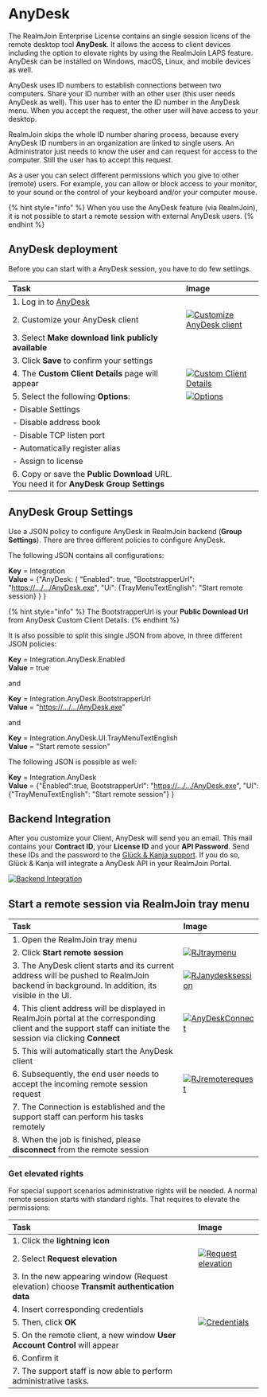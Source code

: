 # AnyDesk

The RealmJoin Enterprise License contains an single session licens of the remote desktop tool **AnyDesk**. It allows the access to client devices including the option to elevate rights by using the RealmJoin LAPS feature. AnyDesk can be installed on Windows, macOS, Linux, and mobile devices as well.

AnyDesk uses ID numbers to establish connections between two computers. Share your ID number with an other user \(this user needs AnyDesk as well\). This user has to enter the ID number in the AnyDesk menu. When you accept the request, the other user will have access to your desktop.

RealmJoin skips the whole ID number sharing process, because every AnyDesk ID numbers in an organization are linked to single users. An Administrator just needs to know the user and can request for access to the computer. Still the user has to accept this request.

As a user you can select different permissions which you give to other \(remote\) users. For example, you can allow or block access to your monitor, to your sound or the control of your keyboard and/or your computer mouse.

{% hint style="info" %}
When you use the AnyDesk feature \(via RealmJoin\), it is not possible to start a remote session with external AnyDesk users.
{% endhint %}

## AnyDesk deployment

Before you can start with a AnyDesk session, you have to do few settings.

| Task | Image |
| :--- | :--- |
| 1. Log in to [AnyDesk](https://my.anydesk.com/login) |  |
| 2. Customize your AnyDesk client | [![Customize AnyDesk client](.gitbook/assets/anydesk7.png)](https://github.com/realmjoin/realmjoin-gitbooks/tree/3c2250fcc0d712e1b40ac535a1766b57ce01910c/docs/media/anydesk7.png) |
| 3. Select **Make download link publicly available** |  |
| 3. Click **Save** to confirm your settings |  |
| 4. The **Custom Client Details** page will appear | [![Custom Client Details](.gitbook/assets/anydesk8.png)](https://github.com/realmjoin/realmjoin-gitbooks/tree/3c2250fcc0d712e1b40ac535a1766b57ce01910c/docs/media/anydesk8.png) |
| 5. Select the following **Options**: | [![Options](.gitbook/assets/anydesk8_2.png)](https://github.com/realmjoin/realmjoin-gitbooks/tree/3c2250fcc0d712e1b40ac535a1766b57ce01910c/docs/media/anydesk8_2.png) |
| - Disable Settings |  |
| - Disable address book |  |
| - Disable TCP listen port |  |
| - Automatically register alias |  |
| - Assign to license |  |
| 6. Copy or save the **Public Download** URL. You need it for **AnyDesk Group Settings** |  |

## AnyDesk Group Settings

Use a JSON policy to configure AnyDesk in RealmJoin backend \(**Group Settings**\). There are three different policies to configure AnyDesk.

The following JSON contains all configurations:

**Key** = Integration  
**Value** = {"AnyDesk: { "Enabled": true, "BootstrapperUrl": "[https://.../.../AnyDesk.exe](https://.../.../AnyDesk.exe)", "Ui": {TrayMenuTextEnglish": "Start remote session} } }

{% hint style="info" %}
The BootstrapperUrl is your **Public Download Url** from AnyDesk Custom Client Details.
{% endhint %}

It is also possible to split this single JSON from above, in three different JSON policies:

**Key** = Integration.AnyDesk.Enabled  
**Value** = true

and

**Key** = Integration.AnyDesk.BootstrapperUrl  
**Value** = "[https://.../.../AnyDesk.exe](https://.../.../AnyDesk.exe)"

and

**Key** = Integration.AnyDesk.UI.TrayMenuTextEnglish  
**Value** = "Start remote session"

The following JSON is possible as well:

**Key** = Integration.AnyDesk  
**Value** = {"Enabled":true, BootstrapperUrl": "[https://.../.../AnyDesk.exe](https://.../.../AnyDesk.exe)", "UI":{"TrayMenuTextEnglish": "Start remote session"} }

## Backend Integration

After you customize your Client, AnyDesk will send you an email. This mail contains your **Contract ID**, your **License ID** and your **API Password**. Send these IDs and the password to the [Glück & Kanja support](mailto:support@glueckkanja.com). If you do so, Glück & Kanja will integrate a AnyDesk API in your RealmJoin Portal.

[![Backend Integration](.gitbook/assets/anydesk9.png)](https://github.com/realmjoin/realmjoin-gitbooks/tree/3c2250fcc0d712e1b40ac535a1766b57ce01910c/docs/media/anydesk9.png)

## Start a remote session via RealmJoin tray menu

| Task | Image |
| :--- | :--- |
| 1. Open the RealmJoin tray menu |  |
| 2. Click **Start remote session** | [![RJtraymenu](.gitbook/assets/anydesk1.png)](https://github.com/realmjoin/realmjoin-gitbooks/tree/3c2250fcc0d712e1b40ac535a1766b57ce01910c/docs/media/anydesk1.png) |
| 3. The AnyDesk client starts and its current address will be pushed to RealmJoin backend in background. In addition, its visible in the UI. | [![RJanydesksession](.gitbook/assets/anydesk2.png)](https://github.com/realmjoin/realmjoin-gitbooks/tree/3c2250fcc0d712e1b40ac535a1766b57ce01910c/docs/media/anydesk2.png) |
| 4. This client address will be displayed in RealmJoin portal at the corresponding client and the support staff can initiate the session via clicking **Connect** | [![AnyDeskConnect](.gitbook/assets/anydesk3.png)](https://github.com/realmjoin/realmjoin-gitbooks/tree/3c2250fcc0d712e1b40ac535a1766b57ce01910c/docs/media/anydesk3.png) |
| 5. This will automatically start the AnyDesk client |  |
| 6. Subsequently, the end user needs to accept the incoming remote session request | [![RJremoterequest](.gitbook/assets/anydesk4.png)](https://github.com/realmjoin/realmjoin-gitbooks/tree/3c2250fcc0d712e1b40ac535a1766b57ce01910c/docs/media/anydesk4.png) |
| 7. The Connection is established and the support staff can perform his tasks remotely |  |
| 8. When the job is finished, please **disconnect** from the remote session |  |

### Get elevated rights

For special support scenarios administrative rights will be needed. A normal remote session starts with standard rights. That requires to elevate the permissions:

| Task | Image |
| :--- | :--- |
| 1. Click the **lightning icon** |  |
| 2. Select **Request elevation** | [![Request elevation](.gitbook/assets/anydesk5.png)](https://github.com/realmjoin/realmjoin-gitbooks/tree/3c2250fcc0d712e1b40ac535a1766b57ce01910c/docs/media/anydesk5.png) |
| 3. In the new appearing window \(Request elevation\) choose **Transmit authentication data** |  |
| 4. Insert corresponding credentials |  |
| 5. Then, click **OK** | [![Credentials](.gitbook/assets/anydesk6.png)](https://github.com/realmjoin/realmjoin-gitbooks/tree/3c2250fcc0d712e1b40ac535a1766b57ce01910c/docs/media/anydesk6.png) |
| 5. On the remote client, a new window **User Account Control** will appear |  |
| 6. Confirm it |  |
| 7. The support staff is now able to perform administrative tasks. |  |
